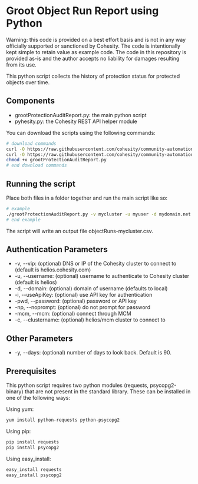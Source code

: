 # Groot Object Run Report using Python

Warning: this code is provided on a best effort basis and is not in any way officially supported or sanctioned by Cohesity. The code is intentionally kept simple to retain value as example code. The code in this repository is provided as-is and the author accepts no liability for damages resulting from its use.

This python script collects the history of protection status for protected objects over time.

## Components

* grootProtectionAuditReport.py: the main python script
* pyhesity.py: the Cohesity REST API helper module

You can download the scripts using the following commands:

```bash
# download commands
curl -O https://raw.githubusercontent.com/cohesity/community-automation-samples/main/reports/groot/python/grootProtectionAuditReport/grootProtectionAuditReport.py
curl -O https://raw.githubusercontent.com/cohesity/community-automation-samples/main/python/pyhesity.py
chmod +x grootProtectionAuditReport.py
# end download commands
```

## Running the script

Place both files in a folder together and run the main script like so:

```bash
# example
./grootProtectionAuditReport.py -v mycluster -u myuser -d mydomain.net -y 365
# end example
```

The script will write an output file objectRuns-mycluster.csv.

## Authentication Parameters

* -v, --vip: (optional) DNS or IP of the Cohesity cluster to connect to (default is helios.cohesity.com)
* -u, --username: (optional) username to authenticate to Cohesity cluster (default is helios)
* -d, --domain: (optional) domain of username (defaults to local)
* -i, --useApiKey: (optional) use API key for authentication
* -pwd, --password: (optional) password or API key
* -np, --noprompt: (optional) do not prompt for password
* -mcm, --mcm: (optional) connect through MCM
* -c, --clustername: (optional) helios/mcm cluster to connect to

## Other Parameters

* -y, --days: (optional) number of days to look back. Default is 90.

## Prerequisites

This python script requires two python modules (requests, psycopg2-binary) that are not present in the standard library. These can be installed in one of the following ways:

Using yum:

```bash
yum install python-requests python-psycopg2
```

Using pip:

```bash
pip install requests
pip install psycopg2
```

Using easy_install:

```bash
easy_install requests
easy_install psycopg2
```
